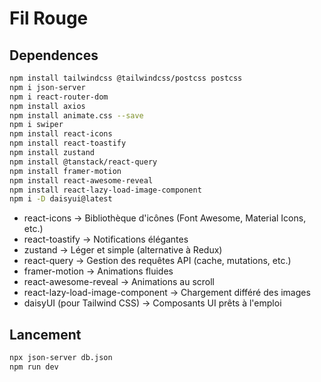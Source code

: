 # Fil Rouge

## Dependences
```bash
npm install tailwindcss @tailwindcss/postcss postcss
npm i json-server  
npm i react-router-dom
npm install axios 
npm install animate.css --save
npm i swiper
npm install react-icons
npm install react-toastify
npm install zustand
npm install @tanstack/react-query
npm install framer-motion
npm install react-awesome-reveal
npm install react-lazy-load-image-component
npm i -D daisyui@latest
```

- react-icons → Bibliothèque d'icônes (Font Awesome, Material Icons, etc.)
- react-toastify → Notifications élégantes
- zustand → Léger et simple (alternative à Redux)
- react-query → Gestion des requêtes API (cache, mutations, etc.)
- framer-motion → Animations fluides
- react-awesome-reveal → Animations au scroll
- react-lazy-load-image-component → Chargement différé des images
- daisyUI (pour Tailwind CSS) → Composants UI prêts à l'emploi

## Lancement
```bash
npx json-server db.json
npm run dev
```
